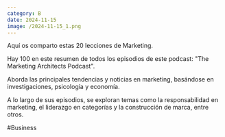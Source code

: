 ```yaml
--- 
category: B 
date: 2024-11-15 
image: /2024-11-15_1.png 
--- 
```


Aquí os comparto estas 20 lecciones de Marketing. 

Hay 100 en este resumen de todos los episodios de este podcast: "The Marketing Architects Podcast". 

Aborda las principales tendencias y noticias en marketing, basándose en investigaciones, psicología y economía. 

A lo largo de sus episodios, se exploran temas como la responsabilidad en marketing, el liderazgo en categorías y la construcción de marca, entre otros. 

#Business